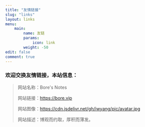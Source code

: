 ```yaml
---
title: "友情链接"
slug: "links"
layout: links
menu: 
    main:
        name: 友链
        params: 
            icon: link
        weight: -50
edit: false
comment: true
---
```


### 欢迎交换友情链接，本站信息：

> 网站名称：Bore's Notes
>
> 网站链接：https://bore.vip
>
> 网站图像：https://cdn.jsdelivr.net/gh/iwyang/pic/avatar.jpg
>
> 网站描述：博观而约取，厚积而薄发。

